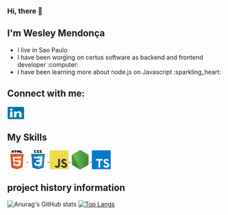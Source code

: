 <h3> Hi, there 👋</h3> 

## I'm Wesley Mendonça

<ul>
  <li> I live in Sao Paulo</li>
  <li> I have been worging on certus software as backend and frontend developer :computer:</li>
  <li> I have been learning more about node.js on Javascript :sparkling_heart:</li>
</ul>

## Connect with me:

<a href="https://www.linkedin.com/in/wesley-silva-bbb254163/" target="_blank">
<img align="center" alt="wesley-linkedin" height="30" width="40" src="https://raw.githubusercontent.com/devicons/devicon/master/icons/linkedin/linkedin-original.svg"
style="max-width:100%;"></img>
</a>

## My Skills

<a href="https://www.linkedin.com/in/wesley-silva-bbb254163/" target="_blank">
<img align="center" alt="wesley-linkedin" height="45" width="45" src="https://raw.githubusercontent.com/devicons/devicon/master/icons/html5/html5-original-wordmark.svg"
style="max-width:100%;"></img>
</a>

<a href="https://www.linkedin.com/in/wesley-silva-bbb254163/" target="_blank">
<img align="center" alt="wesley-linkedin" height="45" width="45" src="https://raw.githubusercontent.com/devicons/devicon/master/icons/css3/css3-original-wordmark.svg"
style="max-width:100%;"></img>
</a>

<a href="https://www.linkedin.com/in/wesley-silva-bbb254163/" target="_blank">
<img align="center" alt="wesley-linkedin" height="45" width="45" src="https://raw.githubusercontent.com/devicons/devicon/master/icons/javascript/javascript-original.svg"
style="max-width:100%;"></img>
</a>

<a href="https://www.linkedin.com/in/wesley-silva-bbb254163/" target="_blank">
<img align="center" alt="wesley-linkedin" height="45" width="45" src="https://raw.githubusercontent.com/devicons/devicon/master/icons/nodejs/nodejs-original.svg"
style="max-width:100%;"></img>
</a>

<a href="https://www.linkedin.com/in/wesley-silva-bbb254163/" target="_blank">
<img align="center" alt="wesley-linkedin" height="45" width="45" src="https://raw.githubusercontent.com/devicons/devicon/master/icons/typescript/typescript-original.svg"
style="max-width:100%;"></img>
</a>

## project history information

![Anurag's GitHub stats](https://github-readme-stats.vercel.app/api?username=WesleyMsilva&show_icons=true&theme=radical)
[![Top Langs](https://github-readme-stats.vercel.app/api/top-langs/?username=WesleyMsilva&langs_count=8)](https://github.com/WesleyMsilva/github-readme-stats)


<!---
WesleyMsilva/WesleyMsilva is a ✨ special ✨ repository because its `README.md` (this file) appears on your GitHub profile.
You can click the Preview link to take a look at your changes.
--->
